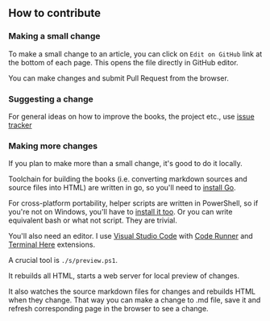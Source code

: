## How to contribute


### Making a small change

To make a small change to an article, you can click on `Edit on GitHub` link at the bottom of each page. This opens the file directly in GitHub editor.

You can make changes and submit Pull Request from the browser.

### Suggesting a change

For general ideas on how to improve the books, the project etc., use [issue tracker](https://github.com/essentialbooks/books/issues)

### Making more changes

If you plan to make more than a small change, it's good to do it locally.

Toolchain for building the books (i.e. converting markdown sources and source files into HTML) are written in go, so you'll need to [install Go](http://localhost:8080/essential/go/a-20381-installing-go-compiler).

For cross-platform portability, helper scripts are written in PowerShell, so if you're not on Windows, you'll have to [install it too](https://github.com/PowerShell/PowerShell). Or you can write equivalent bash or what not script. They are trivial.

You'll also need an editor. I use [Visual Studio Code](https://code.visualstudio.com/) with [Code Runner](https://marketplace.visualstudio.com/items?itemName=formulahendry.code-runner) and [Terminal Here](https://marketplace.visualstudio.com/items?itemName=Tyriar.vscode-terminal-here) extensions.

A crucial tool is `./s/preview.ps1`.

It rebuilds all HTML, starts a web server for local preview of changes.

It also watches the source markdown files for changes and rebuilds HTML when they change. That way you can make a change to .md file, save it and refresh corresponding page in the browser to see a change.
